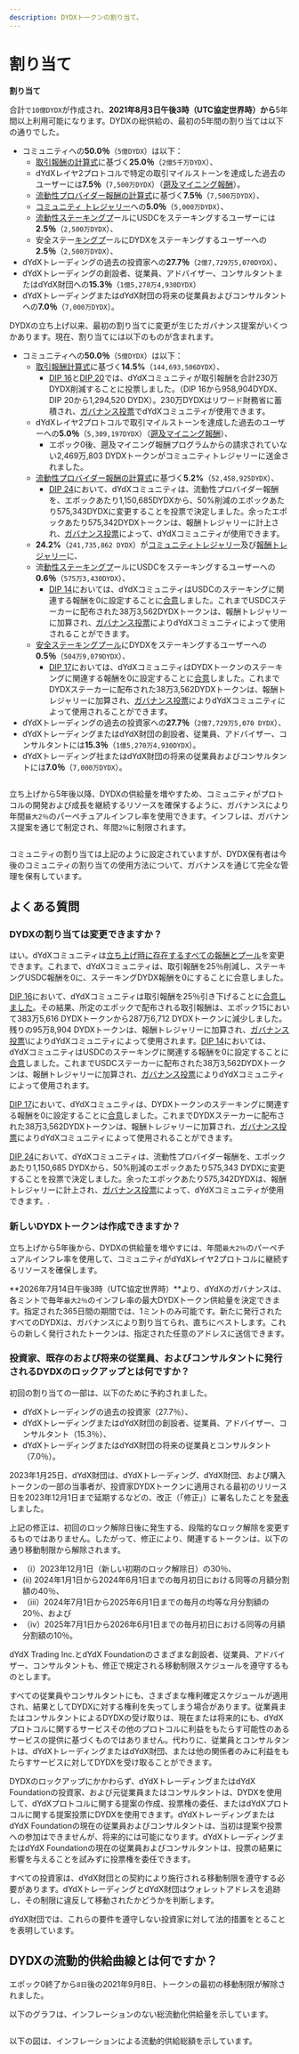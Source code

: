 ```yaml
---
description: DYDXトークンの割り当て。
---
```


# 割り当て

**割り当て**

合計`で10億DYDX`が作成され、**2021年8月3日午後3時（UTC協定世界時）から**5年間以上利用可能になります。DYDXの総供給の、最初の5年間の割り当ては以下の通りでした。

* コミュニティへの**50.0％**（`5億DYDX`）は以下：
  * [取引報酬の計算式](https://docs.dydx.community/dydx-governance/rewards/trading-rewards)に基づく**25.0％**（`2億5千万DYDX`）、
  * dYdXレイヤ2プロトコルで特定の取引マイルストーンを達成した過去のユーザーには**7.5％**（`7,500万DYDX`）（[遡及マイニング報酬](https://docs.dydx.community/dydx-governance/rewards/retroactive-mining-rewards)）。
  * [流動性プロバイダー報酬の計算式](https://docs.dydx.community/dydx-governance/rewards/liquidity-provider-rewards)に基づく**7.5％**（`7,500万DYDX`）、
  * [コミュニティ トレジャリー](https://docs.dydx.community/dydx-governance/start-here/community-treasury/)への**5.0％**（`5,000万DYDX`）、
  * [流動性ステーキングプ](https://docs.dydx.community/dydx-governance/staking-pools/liquidity-staking-pool)ールにUSDCをステーキングするユーザーには**2.5％**（`2,500万DYDX`）、
  * 安全ステー[キングプ](https://docs.dydx.community/dydx-governance/staking-pools/safety-staking-pool)ールにDYDXをステーキングするユーザーへの**2.5％**（`2,500万DYDX`）、
* dYdXトレーディングの過去の投資家への**27.7％**（`2億7,729万5,070DYDX`）、
* dYdXトレーディングの創設者、従業員、アドバイザー、コンサルタントまたはdYdX財団への**15.3％**（`1億5,270万4,930DYDX`）
* dYdXトレーディングまたはdYdX財団の将来の従業員およびコンサルタントへの**7.0％**（`7,000万DYDX`）。

DYDXの立ち上げ以来、最初の割り当てに変更が生じたガバナンス提案がいくつかあります。現在、割り当てには以下のものが含まれます。

* コミュニティへの**50.0％**（`5億DYDX`）は以下：
  * [取引報酬計算式](https://docs.dydx.community/dydx-governance/rewards/trading-rewards)に基づく**14.5%**（`144,693,506DYDX`）、
    * [DIP 16](https://github.com/dydxfoundation/dip/blob/master/content/dips/DIP-16.md)と[DIP 20](https://dydx.community/dashboard/proposal/11)では、dYdXコミュニティが取引報酬を合計230万DYDX削減することに投票しました。（DIP 16から958,904DYDX、DIP 20から1,294,520 DYDX）。230万DYDXはリワード財務省に蓄積され、[ガバナンス投票](https://docs.dydx.community/dydx-governance/voting-and-governance/governance-parameters)でdYdXコミュニティが使用できます。
  * dYdXレイヤ2プロトコルで取引マイルストーンを達成した過去のユーザーへの**5.0％**（`5,309,197DYDX`）（[遡及マイニング報酬](../rewards/retroactive-mining-rewards.md)）、
    * エポック0後、遡及マイニング報酬プログラムからの請求されていない2,469万,803 DYDXトークンがコミュニティトレジャリーに送金されました。
  * [流動性プロバイダー報酬の計算式](https://docs.dydx.community/dydx-governance/rewards/liquidity-provider-rewards)に基づく**5.2%**（`52,458,925DYDX`）、
    * [DIP 24](https://github.com/dydxfoundation/dip/blob/master/content/dips/DIP-24.md)において、dYdXコミュニティは、流動性プロバイダー報酬を、エポックあたり1,150,685DYDXから、50%削減のエポックあたり575,343DYDXに変更することを投票で決定しました。余ったエポックあたり575,342DYDXトークンは、報酬トレジャリーに計上され、[ガバナンス投票](https://docs.dydx.community/dydx-governance/voting-and-governance/governance-parameters)によって、dYdXコミュニティが使用できます。
  * **24.2%**（`241,735,862 DYDX`）が[コミュニティトレジャリー](https://docs.dydx.community/dydx-governance/start-here/community-treasury/)及び[報酬トレジャリー](https://docs.dydx.community/dydx-governance/start-here/rewards-treasury)に、
  * 流[動性ステーキングプ](https://docs.dydx.community/dydx-governance/staking-pools/liquidity-staking-pool)ールにUSDCをステーキングするユーザーへの**0.6％**（`575万3,430DYDX`）、
    * [DIP 14](https://github.com/dydxfoundation/dip/blob/master/content/dips/DIP-14.md)においては、dYdXコミュニティはUSDCのステーキングに関連する報酬を0に設定することに[合意](https://dydx.community/dashboard/proposal/7)しました。これまでUSDCステーカーに配布された38万3,562DYDXトークンは、報酬トレジャリーに加算され、[ガバナンス投票](https://docs.dydx.community/dydx-governance/voting-and-governance/governance-parameters)によりdYdXコミュニティによって使用されることができます。
  * [安全ステーキングプール](https://docs.dydx.community/dydx-governance/staking-pools/safety-staking-pool)にDYDXをステーキングするユーザーへの**0.5％**（`504万9,079DYDX`）、
    * [DIP 17](https://github.com/dydxfoundation/dip/blob/master/content/dips/DIP-17.md)においては、dYdXコミュニティはDYDXトークンのステーキングに関連する報酬を0に設定することに[合意](https://dydx.community/dashboard/proposal/9)しました。これまでDYDXステーカーに配布された38万3,562DYDXトークンは、報酬トレジャリーに加算され、[ガバナンス投票](https://docs.dydx.community/dydx-governance/voting-and-governance/governance-parameters)によりdYdXコミュニティによって使用されることができます。
* dYdXトレーディングの過去の投資家への**27.7％**（`2億7,729万5,070 DYDX`）、
* dYdXトレーディングまたはdYdX財団の創設者、従業員、アドバイザー、コンサルタントには**15.3％**（`1億5,270万4,930DYDX`）。
* dYdXトレーディング社またはdYdX財団の将来の従業員およびコンサルタントには**7.0％**（`7,000万DYDX`）。

<figure><img src="../.gitbook/assets/allocation 5 year.png" alt=""><figcaption></figcaption></figure>

立ち上げから5年後以降、DYDXの供給量を増やすため、コミュニティがプロトコルの開発および成長を継続するリソースを確保するように、ガバナンスにより年間`最大2％`のパーペチュアルインフレ率を使用できます。インフレは、ガバナンス提案を通じて制定され、年間`2％`に制限されます。

<figure><img src="../.gitbook/assets/allocation 10 year 2% inflation (2).png" alt=""><figcaption></figcaption></figure>

コミュニティの割り当ては上記のように設定されていますが、DYDX保有者は今後のコミュニティの割り当ての使用方法について、ガバナンスを通じて完全な管理を保有しています。

## **よくある質問**

### DYDXの割り当ては変更できますか？

はい。dYdXコミュニティは[立ち上げ時に存在するすべての報酬とプール](../voting-and-governance/governance-parameters.md)を変更できます。これまで、dYdXコミュニティは、取引報酬を25％削減し、ステーキングUSDC報酬を0に、ステーキングDYDX報酬を0にすることに合意しました。

[DIP 16](https://github.com/dydxfoundation/dip/blob/master/content/dips/DIP-16.md)において、dYdXコミュニティは取引報酬を25％引き下げることに[合意しました](https://dydx.community/dashboard/proposal/8)。その結果、所定のエポックで配布される取引報酬は、エポック15において383万5,616 DYDXトークンから287万6,712 DYDXトークンに減少しました。残りの95万8,904 DYDXトークンは、報酬トレジャリーに加算され、[ガバナンス投票](https://docs.dydx.community/dydx-governance/voting-and-governance/governance-parameters)\\によりdYdXコミュニティによって使用されます。[DIP 14](https://github.com/dydxfoundation/dip/blob/master/content/dips/DIP-14.md)においては、dYdXコミュニティはUSDCのステーキングに関連する報酬を0に設定することに[合意](https://dydx.community/dashboard/proposal/7)しました。これまでUSDCステーカーに配布された38万3,562DYDXトークンは、報酬トレジャリーに加算され、[ガバナンス投票](https://docs.dydx.community/dydx-governance/voting-and-governance/governance-parameters)によりdYdXコミュニティによって使用されます。

[DIP 17](https://github.com/dydxfoundation/dip/blob/master/content/dips/DIP-17.md)において、dYdXコミュニティは、DYDXトークンのステーキングに関連する報酬を0に設定することに[合意](https://dydx.community/dashboard/proposal/9)しました。これまでDYDXステーカーに配布された38万3,562DYDXトークンは、報酬トレジャリーに加算され、[ガバナンス投票](https://docs.dydx.community/dydx-governance/voting-and-governance/governance-parameters)によりdYdXコミュニティによって使用されることができます。

[DIP 24](https://github.com/dydxfoundation/dip/blob/master/content/dips/DIP-24.md)において、dYdXコミュニティは、流動性プロバイダー報酬を、エポックあたり1,150,685 DYDXから、50%削減のエポックあたり575,343 DYDXに変更することを投票で決定しました。余ったエポックあたり575,342DYDXは、報酬トレジャリーに計上され、[ガバナンス投票](https://docs.dydx.community/dydx-governance/voting-and-governance/governance-parameters)によって、dYdXコミュニティが使用できます。.

### **新しいDYDXトークンは作成できますか？**

立ち上げから5年後から、DYDXの供給量を増やすには、年間`最大2％`のパーペチュアルインフレ率を使用して、コミュニティがdYdXレイヤ2プロトコルに継続するリソースを確保します。

**2026年7月14日午後3時（UTC協定世界時）**より、dYdXのガバナンスは、各ミントで毎年`最大2％`のインフレ率の最大DYDXトークン供給量を決定できます。指定された365日間の期間では、1ミントのみ可能です。新たに発行されたすべてのDYDXは、ガバナンスにより割り当てられ、直ちにベストします。これらの新しく発行されたトークンは、指定された任意のアドレスに送信できます。

### **投資家、既存のおよび将来の従業員、およびコンサルタントに発行されるDYDXのロックアップとは何ですか？**

初回の割り当ての一部は、以下のために予約されました。

* dYdXトレーディングの過去の投資家（27.7％）、
* dYdXトレーディングまたはdYdX財団の創設者、従業員、アドバイザー、コンサルタント（15.3％）、
* dYdXトレーディングまたはdYdX財団の将来の従業員とコンサルタント（7.0％）。

2023年1月25日、dYdX財団は、dYdXトレーディング、dYdX財団、および購入トークンの一部の当事者が、投資家DYDXトークンに適用される最初のリリース日を2023年12月1日まで延期するなどの、改正（「修正」）に署名したことを[発表](https://dydx.foundation/blog/lock-up-extension)しました。

上記の修正は、初回のロック解除日後に発生する、段階的なロック解除を変更するものではありません。したがって、修正により、関連するトークンは、以下の通り移動制限から解除されます。

* （i）2023年12月1日（新しい初期のロック解除日）の30％、
* (ii) 2024年1月1日から2024年6月1日までの毎月初日における同等の月額分割額の40％、
* （iii）2024年7月1日から2025年6月1日までの毎月の均等な月分割額の20％、および
* （iv）2025年7月1日から2026年6月1日までの毎月初日における同等の月額分割額の10％。

dYdX Trading Inc.とdYdX Foundationのさまざまな創設者、従業員、アドバイザー、コンサルタントも、修正で規定される移動制限スケジュールを遵守するものとします。

すべての従業員やコンサルタントにも、さまざまな権利確定スケジュールが適用され、結果としてDYDXに対する権利を失ってしまう場合があります。従業員またはコンサルタントによるDYDXの受け取りは、現在または将来的にも、dYdXプロトコルに関するサービスその他のプロトコルに利益をもたらす可能性のあるサービスの提供に基づくものではありません。代わりに、従業員とコンサルタントは、dYdXトレーディングまたはdYdX財団、または他の関係者のみに利益をもたらすサービスに対してDYDXを受け取ることができます。

DYDXのロックアップにかかわらず、dYdXトレーディングまたはdYdX Foundationの投資家、および元従業員またはコンサルタントは、DYDXを使用して、dYdXプロトコルに関する提案の作成、投票権の委任、またはdYdXプロトコルに関する提案投票にDYDXを使用できます。dYdXトレーディングまたはdYdX Foundationの現在の従業員およびコンサルタントは、当初は提案や投票への参加はできませんが、将来的には可能になります。dYdXトレーディングまたはdYdX Foundationの現在の従業員およびコンサルタントは、投票の結果に影響を与えることを試みずに投票権を委任できます。

すべての投資家は、dYdX財団との契約により施行される移動制限を遵守する必要があります。dYdXトレーディングとdYdX財団はウォレットアドレスを追跡し、その制限に違反して移動されたかどうかを判断します。

dYdX財団では、これらの要件を遵守しない投資家に対して法的措置をとることを表明しています。

## DYDXの流動的供給曲線とは何ですか？

エポック0終了から`8日`後の2021年9月8日、トークンの最初の移動制限が解除されました。

以下のグラフは、インフレーションのない総流動化供給量を示しています。

<figure><img src="../.gitbook/assets/liquid-supply-total-issuance.png" alt=""><figcaption></figcaption></figure>

以下の図は、インフレーションによる流動的供給総額を示しています。

<figure><img src="../.gitbook/assets/liquid-supply-total issuance-2%-inflation.png" alt=""><figcaption></figcaption></figure>
